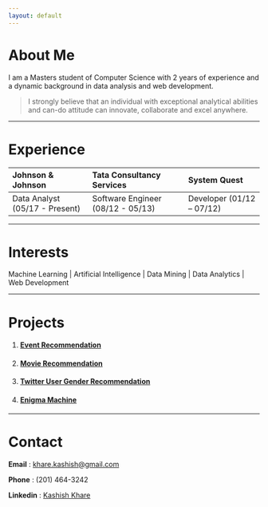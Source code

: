 ```yaml
---
layout: default
---
```

# [](#header-1)About Me

I am a Masters student of Computer Science with 2 years of experience and a dynamic background in data analysis and web development.
 
>I strongly believe that an individual with exceptional analytical abilities and can-do attitude can innovate, collaborate and excel anywhere.
 
* * *

# [](#header-1)Experience

| Johnson & Johnson              | Tata Consultancy Services         | System Quest               |
|:-------------------------------|:----------------------------------|:---------------------------|
| Data Analyst (05/17 - Present) | Software Engineer (08/12 - 05/13) | Developer  (01/12 – 07/12) |
  
   
* * *

# [](#header-1)Interests
 
Machine Learning   |   Artificial Intelligence   |   Data Mining   |   Data Analytics   |   Web Development
* * *

# [](#header-1)Projects

1. #### [](#header-2)[Event Recommendation](https://kashishkhare.github.io/event-recommendation) 

2. #### [](#header-2)[Movie Recommendation](https://kashishkhare.github.io/movie-recommendation)

3. #### [](#header-2) [Twitter User Gender Recommendation](https://kashishkhare.github.io/twitter-user-gender-prediction)

4. #### [](#header-2) [Enigma Machine](https://kashishkhare.github.io/enigma-machine)


 
* * *

# [](#header-1)Contact

**Email**       : [khare.kashish@gmail.com](mailto:khare.kashish@gmail.com)

**Phone**       : (201) 464-3242

**Linkedin**    : [Kashish Khare](http://www.linkedin.com/in/kashishkhare) 
	